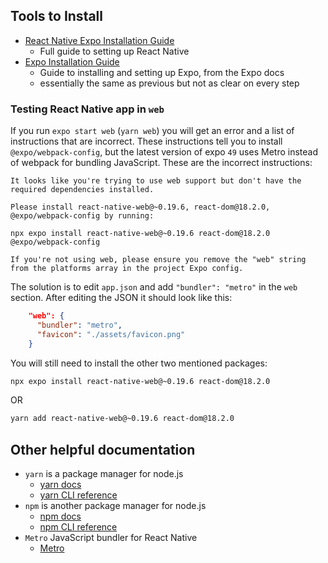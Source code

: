 ## Tools to Install

- [React Native Expo Installation Guide](https://reactnative.dev/docs/environment-setup)
  - Full guide to setting up React Native
- [Expo Installation Guide](https://docs.expo.dev/get-started/installation/)
  - Guide to installing and setting up Expo, from the Expo docs
  - essentially the same as previous but not as clear on every step

### Testing React Native app in `web`

If you run `expo start web` (`yarn web`) you will get an error and a list of instructions that are incorrect. These instructions tell you to install `@expo/webpack-config`, but the latest version of expo `49` uses Metro instead of webpack for bundling JavaScript. These are the incorrect instructions:

```
It looks like you're trying to use web support but don't have the required dependencies installed.

Please install react-native-web@~0.19.6, react-dom@18.2.0, @expo/webpack-config by running:

npx expo install react-native-web@~0.19.6 react-dom@18.2.0 @expo/webpack-config

If you're not using web, please ensure you remove the "web" string from the platforms array in the project Expo config.
```

The solution is to edit `app.json` and add `"bundler": "metro"` in the `web` section. After editing the JSON it should look like this:

```json
    "web": {
      "bundler": "metro",
      "favicon": "./assets/favicon.png"
    }
```

You will still need to install the other two mentioned packages:

```bash
npx expo install react-native-web@~0.19.6 react-dom@18.2.0
```

OR

```bash
yarn add react-native-web@~0.19.6 react-dom@18.2.0
```


## Other helpful documentation

- `yarn` is a package manager for node.js
  - [yarn docs](https://yarnpkg.com/getting-started)
  - [yarn CLI reference](https://yarnpkg.com/cli)
- `npm` is another package manager for node.js
  - [npm docs](https://docs.npmjs.com/about-npm)
  - [npm CLI reference](https://docs.npmjs.com/cli/v9/commands)
- `Metro` JavaScript bundler for React Native
  - [Metro](https://facebook.github.io/metro/)
